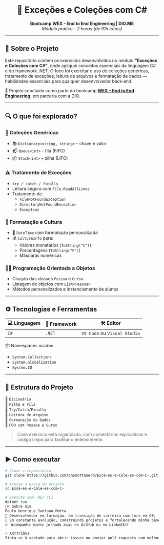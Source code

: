 <h1 align="center">🚀 Exceções e Coleções com C#</h1>
<p align="center">
  <strong>Bootcamp WEX - End to End Engineering | DIO.ME</strong><br/>
  <em>Módulo prático - 2 horas (de 91h totais)</em>
</p>

---

## 🧠 Sobre o Projeto

Este repositório contém os exercícios desenvolvidos no módulo **"Exceções e Coleções com C#"**, onde apliquei conceitos essenciais da linguagem C# e do framework .NET. O foco foi exercitar o uso de coleções genéricas, tratamento de exceções, leitura de arquivos e formatação de dados — habilidades essenciais para qualquer desenvolvedor back-end.

📌 Projeto concluído como parte do bootcamp [**WEX – End to End Engineering**](https://www.dio.me), em parceria com a DIO.

---

## 🔍 O que foi explorado?

### 🧩 Coleções Genéricas
- 📚 `Dictionary<string, string>` – chave e valor
- 📬 `Queue<int>` – fila (FIFO)
- 📦 `Stack<int>` – pilha (LIFO)

### ⚠️ Tratamento de Exceções
- `try / catch / finally`
- Leitura segura com `File.ReadAllLines`
- Tratamento de:
  - `FileNotFoundException`
  - `DirectoryNotFoundException`
  - `Exception`

### 🧾 Formatação e Cultura
- 📅 `DateTime` com formatação personalizada
- 💰 `CultureInfo` para:
  - Valores monetários (`ToString("C")`)
  - Porcentagens (`ToString("P")`)
  - Máscaras numéricas

### 👨‍🏫 Programação Orientada a Objetos
- Criação das classes `Pessoa` e `Curso`
- Listagem de objetos com `List<Pessoa>`
- Métodos personalizados e instanciamento de alunos

---

## ⚙️ Tecnologias e Ferramentas

| 💻 Linguagem | 🧩 Framework | 🛠️ Editor |
|-------------|--------------|-----------|
| `C#`         | `.NET`       | `VS Code` ou `Visual Studio` |

📦 Namespaces usados:
- `System.Collections`
- `System.Globalization`
- `System.IO`

---

## 📁 Estrutura do Projeto

📂 `Dicionário`  
📂 `Pilha e Fila`  
📂 `Try/Catch/Finally`  
📂 `Leitura de Arquivo`  
📂 `Formatação de Dados`  
📂 `POO com Pessoa e Curso`

> Cada exercício está organizado, com comentários explicativos e código limpo para facilitar o entendimento.

---

## ▶️ Como executar

```bash
# Clone o repositório
git clone https://github.com/phsmottanerd/Exce-es-e-Cole-es-com-C-.git

# Acesse a pasta do projeto
cd Exce-es-e-Cole-es-com-C-

# Execute com .NET CLI
dotnet run
🙋‍♂️ Sobre mim
Paulo Henrique Santana Motta
🎯 Desenvolvedor em formação, em transição de carreira com foco em C#, .NET, Front-End e Data Science.
🚧 Em constante evolução, construindo projetos e fortalecendo minha base técnica.
📈 Acompanhe minha jornada aqui no GitHub ou no LinkedIn!

⭐ Contribua
Sinta-se à vontade para abrir issues ou enviar pull requests com melhorias, sugestões ou novos exemplos. Vamos evoluir juntos! 


